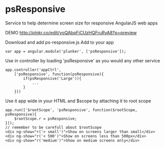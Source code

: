 psResponsive
============

Service to help determine screen size for responsive AngularJS web apps

DEMO
<a target="_blank" href="http://plnkr.co/edit/yoQAbpFiCUzHQFruRyA8?p=preview">http://plnkr.co/edit/yoQAbpFiCUzHQFruRyA8?p=preview</a>

Download and add ps-responsive.js
Add to your app

    var app = angular.module('plunker', ['psResponsive']);

Use in controller by loading 'psResponsive' as you would any other service

    app.controller('appCtrl',
    	['psResponsive', function(psResponsive){
    		if(psResponsive('Large')){
    			... 
    		}
    	}])

Use it app wide in your HTML and $scope by attaching it to root scope

    app.run(['$rootScope', 'psResponsive', function($rootScope, psResponsive){
        $rootScope.r = psResponsive;
    }]);
    // remember to be carefull about $rootScope
    <div ng-show="r('> small')">Show on screens larger than small</div>
    <div ng-show="r('< 500')">Show on screens less than 500px</div>
    <div ng-show="r('medium')">Show on medium screens only</div>
    
    
